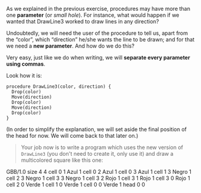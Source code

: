 As we explained in the previous exercise, procedures may have more than one **parameter** (or _small hole_). For instance, what would happen if we wanted that DrawLine3 worked to draw lines in any direction?

Undoubtedly, we will need the user of the procedure to tell us, apart from the “color”, which “direction” he/she wants the line to be drawn; and for that we need a **new parameter**. And how do we do this?

Very easy, just like we do when writing, we will **separate every parameter using commas**.

Look how it is:
```gobstones
procedure DrawLine3(color, direction) {
  Drop(color)
  Move(direction)
  Drop(color)
  Move(direction)
  Drop(color)
}
```
(In order to simplify the explanation, we will set aside the final position of the head for now. We will come back to that later on.)

> Your job now is to write a program which uses the new version of `DrawLine3` (you don't need to create it, only use it) and draw a multicolored square like this one:

<gs-board>
  GBB/1.0
    size 4 4
    cell 0 1 Azul 1
    cell 0 2 Azul 1
    cell 0 3 Azul 1
    cell 1 3 Negro 1
    cell 2 3 Negro 1
    cell 3 3 Negro 1
    cell 3 2 Rojo 1
    cell 3 1 Rojo 1
    cell 3 0 Rojo 1
    cell 2 0 Verde 1
    cell 1 0 Verde 1
    cell 0 0 Verde 1
    head 0 0
</gs-board>
